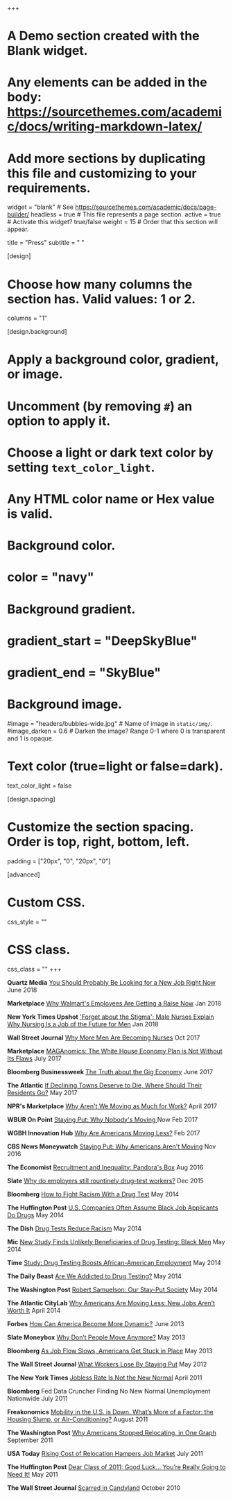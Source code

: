 +++

# A Demo section created with the Blank widget.
# Any elements can be added in the body: https://sourcethemes.com/academic/docs/writing-markdown-latex/
# Add more sections by duplicating this file and customizing to your requirements.

widget = "blank"  # See https://sourcethemes.com/academic/docs/page-builder/
headless = true  # This file represents a page section.
active = true  # Activate this widget? true/false
weight = 15  # Order that this section will appear.

title = "Press"
subtitle = "   "

[design]
  # Choose how many columns the section has. Valid values: 1 or 2.
  columns = "1"

[design.background]
  # Apply a background color, gradient, or image.
  #   Uncomment (by removing `#`) an option to apply it.
  #   Choose a light or dark text color by setting `text_color_light`.
  #   Any HTML color name or Hex value is valid.

  # Background color.
  # color = "navy"
  
  # Background gradient.
  # gradient_start = "DeepSkyBlue"
  # gradient_end = "SkyBlue"
  
  # Background image.
  #image = "headers/bubbles-wide.jpg"  # Name of image in `static/img/`.
  #image_darken = 0.6  # Darken the image? Range 0-1 where 0 is transparent and 1 is opaque.

  # Text color (true=light or false=dark).
  text_color_light = false

[design.spacing]
  # Customize the section spacing. Order is top, right, bottom, left.
  padding = ["20px", "0", "20px", "0"]

[advanced]
 # Custom CSS. 
 css_style = ""
 
 # CSS class.
 css_class = ""
+++

**Quartz Media** [You Should Probably Be Looking for a New Job Right Now] June 2018

**Marketplace** [Why Walmart's Employees Are Getting a Raise Now] Jan 2018

**New York Times Upshot** ['Forget about the Stigma': Male Nurses Explain Why Nursing Is a Job of the Future for Men] Jan 2018

**Wall Street Journal** [Why More Men Are Becoming Nurses] Oct 2017

**Marketplace** [MAGAnomics: The White House Economy Plan is Not Without Its Flaws] July 2017

**Bloomberg Businessweek** [The Truth about the Gig Economy] June 2017

**The Atlantic** [If Declining Towns Deserve to Die, Where Should Their Residents Go?] May 2017

**NPR's Marketplace** [Why Aren't We Moving as Much for Work?] April 2017

**WBUR On Point**  [Staying Put: Why Nobody's Moving ] Now Feb 2017

**WGBH Innovation Hub** [Why Are Americans Moving Less?] Feb 2017

**CBS News Moneywatch** [Staying Put: Why Americans Aren't Moving] Nov 2016

**The Economist** [Recruitment and Inequality: Pandora's Box] Aug 2016

**Slate** [Why do employers still rountinely drug-test workers?] Dec 2015

**Bloomberg** [How to Fight Racism With a Drug Test] May 2014

**The Huffington Post** [U.S. Companies Often Assume Black Job Applicants Do Drugs] May 2014

**The Dish** [Drug Tests Reduce Racism] May 2014

**Mic** [New Study Finds Unlikely Beneficiaries of Drug Testing: Black Men] May 2014

**Time** [Study: Drug Testing Boosts African-American Employment] May 2014

**The Daily Beast** [Are We Addicted to Drug Testing?] May 2014

**The Washington Post** [Robert Samuelson: Our Stay-Put Society] May 2014

**The Atlantic CityLab** [Why Americans Are Moving Less: New Jobs Aren’t Worth It] April 2014

**Forbes** [How Can America Become More Dynamic?] June 2013

**Slate Moneybox** [Why Don’t People Move Anymore?] May 2013

**Bloomberg** [As Job Flow Slows, Americans Get Stuck in Place] May 2013

**The Wall Street Journal** [What Workers Lose By Staying Put] May 2012

**The New York Times** [Jobless Rate Is Not the New Normal] April 2011

**Bloomberg** Fed Data Cruncher Finding No New Normal Unemployment Nationwide July 2011

**Freakonomics** [Mobility in the U.S. is Down. What’s More of a Factor: the Housing Slump, or Air-Conditioning?] August 2011

**The Washington Post** [Why Americans Stopped Relocating, in One Graph] September 2011

**USA Today** [Rising Cost of Relocation Hampers Job Market] July 2011

**The Huffington Post** [Dear Class of 2011: Good Luck… You’re Really Going to Need It!] May 2011

**The Wall Street Journal** [Scarred in Candyland] October 2010
 
[You Should Probably Be Looking for a New Job Right Now]:https://work.qz.com/1297233/looking-for-a-new-job-given-the-strong-us-labor-market-now-is-a-great-time-to-do-it/

[Why Walmart's Employees Are Getting a Raise Now]:https://www.marketplace.org/2018/01/11/business/why-wal-marts-employees-are-getting-raise-now
['Forget about the Stigma': Male Nurses Explain Why Nursing Is a Job of the Future for Men]:https://www.nytimes.com/interactive/2018/01/04/upshot/male-nurses.html
[Why More Men Are Becoming Nurses]:https://blogs.wsj.com/economics/2017/10/17/why-more-men-are-becoming-nurses/
[MAGAnomics: The White House Economy Plan is Not Without Its Flaws]:https://www.marketplace.org/2017/07/13/economy/maganomics-white-house-econ-plan-not-without-flaws
[The Truth about the Gig Economy]:https://www.bloomberg.com/news/articles/2017-06-23/the-truth-about-the-gig-economy
[If Declining Towns Deserve to Die, Where Should Their Residents Go?]:https://www.theatlantic.com/business/archive/2017/05/declining-towns-where-should-people-move-to/526323/
[Why Aren't We Moving as Much for Work?]:https://www.marketplace.org/2017/04/14/economy/why-dont-we-move-for-work-as-much
[Staying Put: Why Nobody's Moving ]:http://www.wbur.org/onpoint/2017/02/08/staying-put-why-nobodys-moving-right-now
[Why Are Americans Moving Less?]:http://blogs.wgbh.org/innovation-hub/2017/2/3/wozniak-mobility/
[Staying Put: Why Americans Aren't Moving]:http://www.cbsnews.com/news/staying-put-why-americans-arent-moving/
[Recruitment and Inequality: Pandora's Box]:http://www.economist.com/news/finance-economics/21704757-americas-ban-box-laws-are-harming-those-they-are-meant-help-allowing-job
[Why do employers still rountinely drug-test workers?]:http://www.slate.com/articles/health_and_science/cover_story/2015/12/workplace_drug_testing_is_widespread_but_ineffective.html
[How to Fight Racism With a Drug Test]:https://www.bloomberg.com/news/articles/2014-05-05/how-to-fight-racism-with-a-drug-test
[U.S. Companies Often Assume Black Job Applicants Do Drugs]:http://www.huffingtonpost.com/2014/05/07/hiring-discrimination_n_5276978.html
[Drug Tests Reduce Racism]:http://dish.andrewsullivan.com/2014/05/09/drug-tests-reduce-racism/
[New Study Finds Unlikely Beneficiaries of Drug Testing: Black Men]:https://mic.com/articles/89409/new-study-finds-unlikely-beneficiaries-of-drug-testing-black-men#.kkowt3UIW
[Study: Drug Testing Boosts African-American Employment]:http://time.com/104119/drug-testing-african-american-jobs/
[Are We Addicted to Drug Testing?]:http://www.thedailybeast.com/articles/2014/05/27/are-we-addicted-to-drug-testing.html
[Robert Samuelson: Our Stay-Put Society]:https://www.washingtonpost.com/opinions/robert-samuelson-our-stay-put-society/2014/05/07/a956d8fa-d5f8-11e3-8a78-8fe50322a72c_story.html?utm_term=.6402dd273b19
[Why Americans Are Moving Less: New Jobs Aren’t Worth It]:http://www.citylab.com/work/2014/04/why-americans-are-moving-less-new-jobs-arent-worth-it/8973/
[How Can America Become More Dynamic?]:https://www.forbes.com/forbes/welcome/?toURL=http://www.forbes.com/sites/modeledbehavior/2013/06/29/how-can-america-become-more-dynamic/&refURL=http://www3.nd.edu/~awaggone/research.htm&referrer=http://www3.nd.edu/~awaggone/research.htm
[Why Don’t People Move Anymore?]:http://www.slate.com/blogs/moneybox/2013/05/11/declining_american_mobility_an_ongoing_mystery.html
[As Job Flow Slows, Americans Get Stuck in Place]:https://www.bloomberg.com/view/articles/2013-05-21/as-job-flow-slows-americans-get-stuck-in-place
[What Workers Lose By Staying Put]:https://www.wsj.com/articles/SB10001424052702303610504577420701942867414
[Jobless Rate Is Not the New Normal]:http://www.nytimes.com/2011/04/10/business/10view.html?_r=1&

[Mobility in the U.S. is Down. What’s More of a Factor: the Housing Slump, or Air-Conditioning?]:http://freakonomics.com/2011/08/01/mobility-in-the-u-s-is-down-whats-more-of-a-factor-the-housing-slump-or-air-conditioning/
[Why Americans Stopped Relocating, in One Graph]:https://www.washingtonpost.com/blogs/ezra-klein/post/why-americans-stopped-relocating-in-one-graph/2011/09/16/gIQAjlgfXK_blog.html?utm_term=.775751ac7557
[Rising Cost of Relocation Hampers Job Market]:http://usatoday30.usatoday.com/money/economy/housing/2011-07-30-relocation-costs_n.htm
[Dear Class of 2011: Good Luck… You’re Really Going to Need It!]:http://www.huffingtonpost.com/arianna-huffington/dear-class-of-2011_b_863743.html
[Scarred in Candyland]: https://www.wsj.com/articles/SB10001424052748704442404575542573597733434#articleTabs%3Darticle